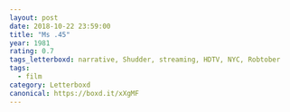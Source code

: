 ```yaml
---
layout: post 
date: 2018-10-22 23:59:00
title: "Ms .45"
year: 1981
rating: 0.7
tags_letterboxd: narrative, Shudder, streaming, HDTV, NYC, Robtober
tags:
  - film
category: Letterboxd
canonical: https://boxd.it/xXgMF
---
```

